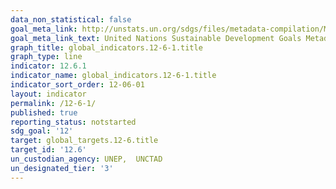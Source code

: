```yaml
---
data_non_statistical: false
goal_meta_link: http://unstats.un.org/sdgs/files/metadata-compilation/Metadata-Goal-12.pdf
goal_meta_link_text: United Nations Sustainable Development Goals Metadata (pdf 782kB)
graph_title: global_indicators.12-6-1.title
graph_type: line
indicator: 12.6.1
indicator_name: global_indicators.12-6-1.title
indicator_sort_order: 12-06-01
layout: indicator
permalink: /12-6-1/
published: true
reporting_status: notstarted
sdg_goal: '12'
target: global_targets.12-6.title
target_id: '12.6'
un_custodian_agency: UNEP,  UNCTAD
un_designated_tier: '3'
---
```

